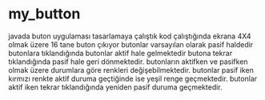 # my_button
javada buton uygulaması tasarlamaya çalıştık
kod çalıştığında ekrana 4X4 olmak üzere 16 tane buton çıkıyor
butonlar varsayılan olarak pasif haldedir
butonlara tıklandığında butonlar aktif hale gelmektedir butona tekrar tıklandığında pasif hale geri dönmektedir.
butonların aktifken ve pasifken olmak üzere durumlara göre renkleri değişebilmektedir.
butonlar pasif iken kırmızı renkte aktif duruma geçtiğinde ise yeşil renge geçmektedir.
butonlar aktif iken tekrar tıklandığında yeniden pasif duruma geçmektedir.


